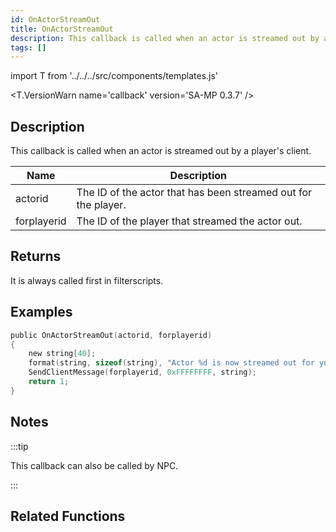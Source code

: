 ```yaml
---
id: OnActorStreamOut
title: OnActorStreamOut
description: This callback is called when an actor is streamed out by a player's client.
tags: []
---
```


import T from '../../../src/components/templates.js'

<T.VersionWarn name='callback' version='SA-MP 0.3.7' />

## Description

This callback is called when an actor is streamed out by a player's client.

| Name        | Description                                                    |
| ----------- | -------------------------------------------------------------- |
| actorid     | The ID of the actor that has been streamed out for the player. |
| forplayerid | The ID of the player that streamed the actor out.              |

## Returns

It is always called first in filterscripts.

## Examples

```c
public OnActorStreamOut(actorid, forplayerid)
{
    new string[40];
    format(string, sizeof(string), "Actor %d is now streamed out for you.", actorid);
    SendClientMessage(forplayerid, 0xFFFFFFFF, string);
    return 1;
}
```

## Notes

:::tip

This callback can also be called by NPC.

:::

## Related Functions
